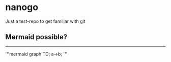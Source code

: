 # nanogo
Just a test-repo to get familiar with git

## Mermaid possible?
---
'''mermaid
    graph TD;
    a->b;
'''

